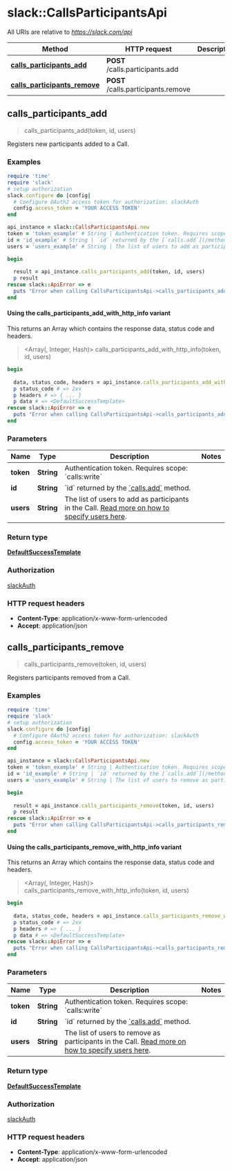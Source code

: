 # slack::CallsParticipantsApi

All URIs are relative to *https://slack.com/api*

| Method | HTTP request | Description |
| ------ | ------------ | ----------- |
| [**calls_participants_add**](CallsParticipantsApi.md#calls_participants_add) | **POST** /calls.participants.add |  |
| [**calls_participants_remove**](CallsParticipantsApi.md#calls_participants_remove) | **POST** /calls.participants.remove |  |


## calls_participants_add

> <DefaultSuccessTemplate> calls_participants_add(token, id, users)



Registers new participants added to a Call.

### Examples

```ruby
require 'time'
require 'slack'
# setup authorization
slack.configure do |config|
  # Configure OAuth2 access token for authorization: slackAuth
  config.access_token = 'YOUR ACCESS TOKEN'
end

api_instance = slack::CallsParticipantsApi.new
token = 'token_example' # String | Authentication token. Requires scope: `calls:write`
id = 'id_example' # String | `id` returned by the [`calls.add`](/methods/calls.add) method.
users = 'users_example' # String | The list of users to add as participants in the Call. [Read more on how to specify users here](/apis/calls#users).

begin
  
  result = api_instance.calls_participants_add(token, id, users)
  p result
rescue slack::ApiError => e
  puts "Error when calling CallsParticipantsApi->calls_participants_add: #{e}"
end
```

#### Using the calls_participants_add_with_http_info variant

This returns an Array which contains the response data, status code and headers.

> <Array(<DefaultSuccessTemplate>, Integer, Hash)> calls_participants_add_with_http_info(token, id, users)

```ruby
begin
  
  data, status_code, headers = api_instance.calls_participants_add_with_http_info(token, id, users)
  p status_code # => 2xx
  p headers # => { ... }
  p data # => <DefaultSuccessTemplate>
rescue slack::ApiError => e
  puts "Error when calling CallsParticipantsApi->calls_participants_add_with_http_info: #{e}"
end
```

### Parameters

| Name | Type | Description | Notes |
| ---- | ---- | ----------- | ----- |
| **token** | **String** | Authentication token. Requires scope: &#x60;calls:write&#x60; |  |
| **id** | **String** | &#x60;id&#x60; returned by the [&#x60;calls.add&#x60;](/methods/calls.add) method. |  |
| **users** | **String** | The list of users to add as participants in the Call. [Read more on how to specify users here](/apis/calls#users). |  |

### Return type

[**DefaultSuccessTemplate**](DefaultSuccessTemplate.md)

### Authorization

[slackAuth](../README.md#slackAuth)

### HTTP request headers

- **Content-Type**: application/x-www-form-urlencoded
- **Accept**: application/json


## calls_participants_remove

> <DefaultSuccessTemplate> calls_participants_remove(token, id, users)



Registers participants removed from a Call.

### Examples

```ruby
require 'time'
require 'slack'
# setup authorization
slack.configure do |config|
  # Configure OAuth2 access token for authorization: slackAuth
  config.access_token = 'YOUR ACCESS TOKEN'
end

api_instance = slack::CallsParticipantsApi.new
token = 'token_example' # String | Authentication token. Requires scope: `calls:write`
id = 'id_example' # String | `id` returned by the [`calls.add`](/methods/calls.add) method.
users = 'users_example' # String | The list of users to remove as participants in the Call. [Read more on how to specify users here](/apis/calls#users).

begin
  
  result = api_instance.calls_participants_remove(token, id, users)
  p result
rescue slack::ApiError => e
  puts "Error when calling CallsParticipantsApi->calls_participants_remove: #{e}"
end
```

#### Using the calls_participants_remove_with_http_info variant

This returns an Array which contains the response data, status code and headers.

> <Array(<DefaultSuccessTemplate>, Integer, Hash)> calls_participants_remove_with_http_info(token, id, users)

```ruby
begin
  
  data, status_code, headers = api_instance.calls_participants_remove_with_http_info(token, id, users)
  p status_code # => 2xx
  p headers # => { ... }
  p data # => <DefaultSuccessTemplate>
rescue slack::ApiError => e
  puts "Error when calling CallsParticipantsApi->calls_participants_remove_with_http_info: #{e}"
end
```

### Parameters

| Name | Type | Description | Notes |
| ---- | ---- | ----------- | ----- |
| **token** | **String** | Authentication token. Requires scope: &#x60;calls:write&#x60; |  |
| **id** | **String** | &#x60;id&#x60; returned by the [&#x60;calls.add&#x60;](/methods/calls.add) method. |  |
| **users** | **String** | The list of users to remove as participants in the Call. [Read more on how to specify users here](/apis/calls#users). |  |

### Return type

[**DefaultSuccessTemplate**](DefaultSuccessTemplate.md)

### Authorization

[slackAuth](../README.md#slackAuth)

### HTTP request headers

- **Content-Type**: application/x-www-form-urlencoded
- **Accept**: application/json

